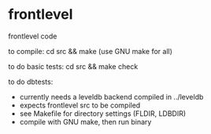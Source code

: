 # frontlevel
frontlevel code

to compile: cd src && make               (use GNU make for all)

to do basic tests: cd src && make check

to do dbtests:
 - currently needs a leveldb backend compiled in ../leveldb
 - expects frontlevel src to be compiled
 - see Makefile for directory settings (FLDIR, LDBDIR)
 - compile with GNU make, then run binary
 
